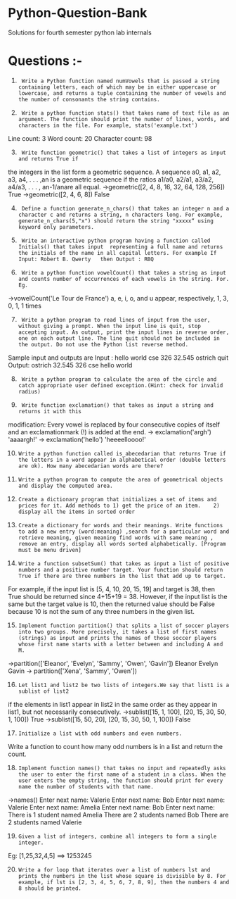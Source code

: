 # Python-Question-Bank
Solutions for fourth semester python lab internals

# Questions :-
1.		Write a Python function named numVowels that is passed a string containing letters, each of which may be in either uppercase or lowercase, and returns a tuple containing the number of vowels and the number of consonants the string contains.

2.		Write a python function stats() that takes name of text file as an argument. The function should print the number of lines, words, and characters in the file. For example, stats('example.txt')
Line count: 3
Word count: 20
Character count: 98

3.		Write function geometric() that takes a list of integers as input and returns True if
the integers in the list form a geometric sequence. A sequence a0, a1, a2, a3, a4, . . . ,an is a geometric sequence if the ratios a1/a0, a2/a1, a3/a2, a4/a3, . . . , an-1/anare all equal.
->geometric([2, 4, 8, 16, 32, 64, 128, 256])
True
->geometric([2, 4, 6, 8])
False

4.		Define a function generate_n_chars() that takes an integer n and a character c and returns a string, n characters long. For example, generate_n_chars(5,"x") should return the string "xxxxx“ using keyword only parameters.

5.		Write an interactive python program having a function called Initials() that takes input  representing a full name and returns the initials of the name in all capital letters. For example If Input: Robert B. Qwerty   then Output : RBQ

6.		Write a python function vowelCount() that takes a string as input and counts number of occurrences of each vowels in the string. For. Eg.
->vowelCount('Le Tour de France')
a, e, i, o, and u appear, respectively, 1, 3, 0, 1, 1 times

7.		Write a python program to read lines of input from the user, without giving a prompt. When the input line is quit, stop accepting input. As output, print the input lines in reverse order, one on each output line. The line quit should not be included in the output. Do not use the Python list reverse method.
Sample input and outputs are
Input :   hello world cse 326 32.545 ostrich quit 
Output: ostrich 32.545 326 cse hello world

8.		Write a python program to calculate the area of the circle and catch appropriate user defined exception.(Hint: check for invalid radius)

9.		Write function exclamation() that takes as input a string and returns it with this
modification: Every vowel is replaced by four consecutive copies of itself and an exclamationmark (!) is added at the end.
-> exclamation('argh')
'aaaargh!'
-> exclamation('hello')
'heeeelloooo!'

10.		Write a python function called is_abecedarian that returns True if the letters in a word appear in alphabetical order (double letters are ok). How many abecedarian words are there?

11.		Write a python program to compute the area of geometrical objects and display the computed area.

12.		Create a dictionary program that initializes a set of items and prices for it. Add methods to 1) get the price of an item.    2) display all the items in sorted order

13.		Create a dictionary for words and their meanings. Write functions to add a new entry (word:meaning) ,search for a particular word and retrieve meaning, given meaning find words with same meaning , remove an entry, display all words sorted alphabetically. [Program must be menu driven]

14.		Write a function subsetSum() that takes as input a list of positive numbers and a positive number target. Your function should return True if there are three numbers in the list that add up to target. 
For example, if the input list is [5, 4, 10, 20, 15, 19] and target is 38, then True should be returned since 4+15+19 = 38. However, if the input list is the same but the target value is 10, then the returned value should be False because 10 is not the sum of any three numbers in the given list.

15.		Implement function partition() that splits a list of soccer players into two groups. More precisely, it takes a list of first names (strings) as input and prints the names of those soccer players whose first name starts with a letter between and including A and M.
->partition(['Eleanor', 'Evelyn', 'Sammy', 'Owen', 'Gavin'])
Eleanor
Evelyn
Gavin
-> partition(['Xena', 'Sammy', 'Owen'])

16.		Let list1 and list2 be two lists of integers.We say that list1 is a sublist of list2
if the elements in list1 appear in list2 in the same order as they appear in list1, but not necessarily consecutively.
->sublist([15, 1, 100], [20, 15, 30, 50, 1, 100])
True
->sublist([15, 50, 20], [20, 15, 30, 50, 1, 100])
False

17.		Initialize a list with odd numbers and even numbers. 
Write a function to count how many odd numbers is in a list and return the count.

18.		Implement function names() that takes no input and repeatedly asks the user to enter the first name of a student in a class. When the user enters the empty string, the function should print for every name the number of students with that name.
->names()
Enter next name: Valerie
Enter next name: Bob
Enter next name: Valerie
Enter next name: Amelia
Enter next name: Bob
Enter next name:
There is 1 student named Amelia
There are 2 students named Bob
There are 2 students named Valerie

19.		Given a list of integers, combine all integers to form a single integer.
Eg:  [1,25,32,4,5] ==> 1253245

20.		Write a for loop that iterates over a list of numbers lst and prints the numbers in the list whose square is divisible by 8. For example, if lst is [2, 3, 4, 5, 6, 7, 8, 9], then the numbers 4 and 8 should be printed.
